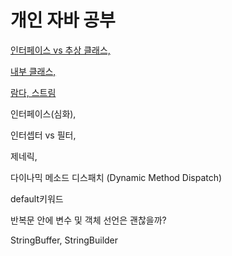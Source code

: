 # 개인 자바 공부

[인터페이스 vs 추상 클래스,](https://github.com/chanhongdev/java/blob/master/%EC%B6%94%EC%83%81%20%ED%81%B4%EB%9E%98%EC%8A%A4%20VS%20%EC%9D%B8%ED%84%B0%ED%8E%98%EC%9D%B4%EC%8A%A4.md)

[내부 클래스,](https://github.com/chanhong-dev/java/blob/master/%EB%82%B4%EB%B6%80%20%ED%81%B4%EB%9E%98%EC%8A%A4%20.md)

[람다, 스트림](https://github.com/chanhong-dev/java/blob/master/%EB%9E%8C%EB%8B%A4%2C%20%EC%8A%A4%ED%8A%B8%EB%A6%BC.md)

인터페이스(심화), 

인터셉터 vs 필터,

제네릭,

다이나믹 메소드 디스패치 (Dynamic Method Dispatch)

default키워드

반복문 안에 변수 및 객체 선언은 괜찮을까?

StringBuffer, StringBuilder
